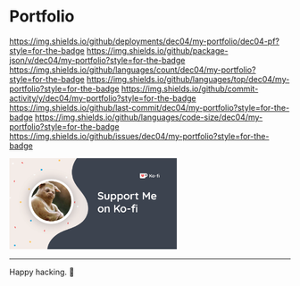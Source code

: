 # Portfolio
https://img.shields.io/github/deployments/dec04/my-portfolio/dec04-pf?style=for-the-badge
https://img.shields.io/github/package-json/v/dec04/my-portfolio?style=for-the-badge
https://img.shields.io/github/languages/count/dec04/my-portfolio?style=for-the-badge
https://img.shields.io/github/languages/top/dec04/my-portfolio?style=for-the-badge
https://img.shields.io/github/commit-activity/y/dec04/my-portfolio?style=for-the-badge
https://img.shields.io/github/last-commit/dec04/my-portfolio?style=for-the-badge
https://img.shields.io/github/languages/code-size/dec04/my-portfolio?style=for-the-badge
https://img.shields.io/github/issues/dec04/my-portfolio?style=for-the-badge

<a href="https://ko-fi.com/dmediadecoy"><img src="ko-fi/ko-fi.png" width="300"></a>
<hr>

Happy hacking. :heart_decoration:


